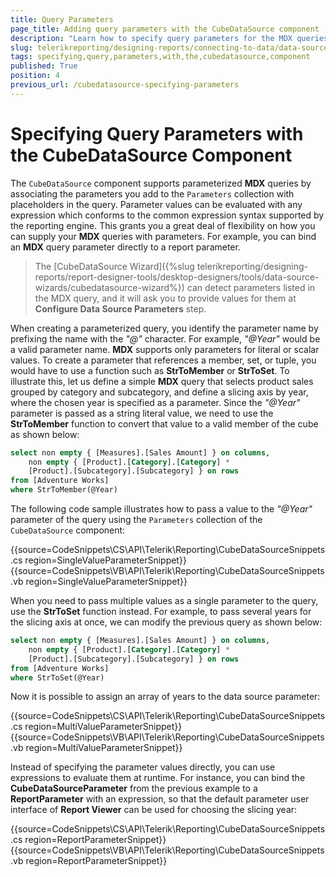 ```yaml
---
title: Query Parameters
page_title: Adding query parameters with the CubeDataSource component
description: "Learn how to specify query parameters for the MDX queries with the Telerik Reporting CubeDataSource component."
slug: telerikreporting/designing-reports/connecting-to-data/data-source-components/cubedatasource-component/specifying-query-parameters-with-the-cubedatasource-component
tags: specifying,query,parameters,with,the,cubedatasource,component
published: True
position: 4
previous_url: /cubedatasource-specifying-parameters
---
```


# Specifying Query Parameters with the CubeDataSource Component

The `CubeDataSource` component supports parameterized __MDX__ queries by associating the parameters you add to the `Parameters` collection with placeholders in the query. Parameter values can be evaluated with any expression which conforms to the common expression syntax supported by the reporting engine. This grants you a great deal of flexibility on how you can supply your __MDX__ queries with parameters. For example, you can bind an __MDX__ query parameter directly to a report parameter.

> The [CubeDataSource Wizard]({%slug telerikreporting/designing-reports/report-designer-tools/desktop-designers/tools/data-source-wizards/cubedatasource-wizard%}) can detect parameters listed in the MDX query, and it will ask you to provide values for them at __Configure Data Source Parameters__ step.

When creating a parameterized query, you identify the parameter name by prefixing the name with the *"@"* character. For example, *"@Year"* would be a valid parameter name. __MDX__ supports only parameters for literal or scalar values. To create a parameter that references a member, set, or tuple, you would have to use a function such as __StrToMember__ or __StrToSet__. To illustrate this, let us define a simple __MDX__ query that selects product sales grouped by category and subcategory, and define a slicing axis by year, where the chosen year is specified as a parameter. Since the *"@Year"* parameter is passed as a string literal value, we need to use the __StrToMember__ function to convert that value to a valid member of the cube as shown below:

````SQL
select non empty { [Measures].[Sales Amount] } on columns,
	non empty { [Product].[Category].[Category] *
	[Product].[Subcategory].[Subcategory] } on rows
from [Adventure Works]
where StrToMember(@Year)
````

The following code sample illustrates how to pass a value to the *"@Year"* parameter of the query using the `Parameters` collection of the `CubeDataSource` component:

{{source=CodeSnippets\CS\API\Telerik\Reporting\CubeDataSourceSnippets.cs region=SingleValueParameterSnippet}}
{{source=CodeSnippets\VB\API\Telerik\Reporting\CubeDataSourceSnippets.vb region=SingleValueParameterSnippet}}

When you need to pass multiple values as a single parameter to the query, use the __StrToSet__ function instead. For example, to pass several years for the slicing axis at once, we can modify the previous query as shown below:

````SQL
select non empty { [Measures].[Sales Amount] } on columns,
	non empty { [Product].[Category].[Category] *
	[Product].[Subcategory].[Subcategory] } on rows
from [Adventure Works]
where StrToSet(@Year)
````

Now it is possible to assign an array of years to the data source parameter:

{{source=CodeSnippets\CS\API\Telerik\Reporting\CubeDataSourceSnippets.cs region=MultiValueParameterSnippet}}
{{source=CodeSnippets\VB\API\Telerik\Reporting\CubeDataSourceSnippets.vb region=MultiValueParameterSnippet}}

Instead of specifying the parameter values directly, you can use expressions to evaluate them at runtime. For instance, you can bind the __CubeDataSourceParameter__ from the previous example to a __ReportParameter__ with an expression, so that the default parameter user interface of __Report Viewer__ can be used for choosing the slicing year:

{{source=CodeSnippets\CS\API\Telerik\Reporting\CubeDataSourceSnippets.cs region=ReportParameterSnippet}}
{{source=CodeSnippets\VB\API\Telerik\Reporting\CubeDataSourceSnippets.vb region=ReportParameterSnippet}}

